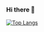 ### Hi there 👋

[![Top Langs](https://github-readme-stats.vercel.app/api/top-langs/?username=fvn-manhtd&layout=compact&theme=vision-friendly-dark)](https://github.com/fvn-manhtd/github-readme-stats)
